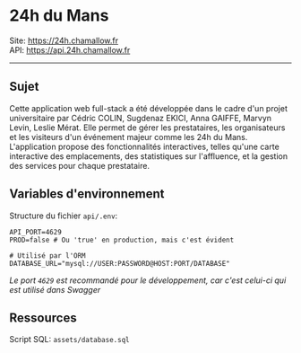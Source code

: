 # 24h du Mans

Site: https://24h.chamallow.fr<br>
API:  https://api.24h.chamallow.fr

***

## Sujet

Cette application web full-stack a été développée dans le cadre d'un projet universitaire par Cédric COLIN, Sugdenaz
EKICI, Anna GAIFFE, Marvyn Levin, Leslie Mérat. Elle permet de gérer les prestataires, les organisateurs et les
visiteurs d'un événement majeur comme les 24h du Mans. L'application propose des fonctionnalités interactives, telles
qu'une carte interactive des emplacements, des statistiques sur l'affluence, et la gestion des services pour chaque
prestataire.

## Variables d'environnement

Structure du fichier `api/.env`:

```dotenv
API_PORT=4629
PROD=false # Ou 'true' en production, mais c'est évident

# Utilisé par l'ORM
DATABASE_URL="mysql://USER:PASSWORD@HOST:PORT/DATABASE"
```

_Le port `4629` est recommandé pour le développement, car c'est celui-ci qui est utilisé dans Swagger_

## Ressources

Script SQL: `assets/database.sql`